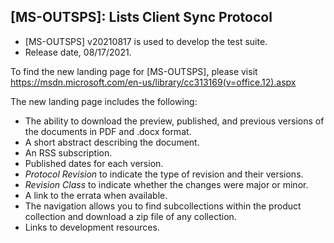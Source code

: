 ## [MS-OUTSPS]: Lists Client Sync Protocol
- [MS-OUTSPS] v20210817 is used to develop the test suite.
- Release date, 08/17/2021.

To find the new landing page for [MS-OUTSPS], please visit https://msdn.microsoft.com/en-us/library/cc313169(v=office.12).aspx

The new landing page includes the following:
- The ability to download the preview, published, and previous versions of the documents in PDF and .docx format.
- A short abstract describing the document.
- An RSS subscription.
- Published dates for each version.
- *Protocol Revision* to indicate the type of revision and their versions.
- *Revision Class* to indicate whether the changes were major or minor.
- A link to the errata when available.
- The navigation allows you to find subcollections within the product collection and download a zip file of any collection.
- Links to development resources.
